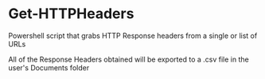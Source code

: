 # Get-HTTPHeaders
Powershell script that grabs HTTP Response headers from a single or list of URLs

All of the Response Headers obtained will be exported to a .csv file in the user's Documents folder
